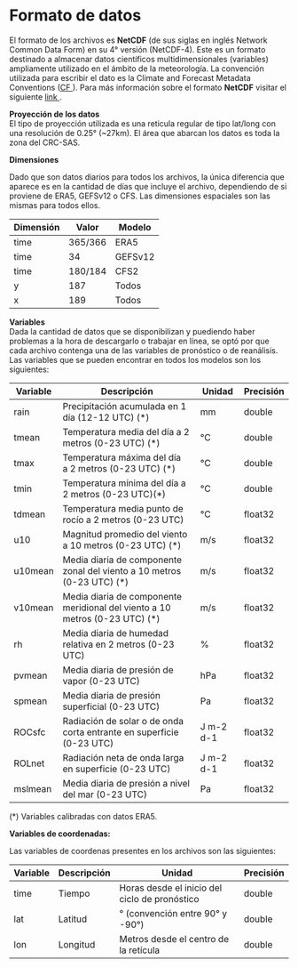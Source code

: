 # Formato de datos

El formato de los archivos es **NetCDF** (de sus siglas en inglés Network Common Data Form) en su 4° versión (NetCDF-4). Este es un formato destinado a almacenar datos científicos multidimensionales (variables) ampliamente utilizado en el ámbito de la meteorología. La convención utilizada para escribir el dato es la Climate and Forecast Metadata Conventions (<a href="http://cfconventions.org/" target="_blank">CF </a>). Para más información sobre el formato **NetCDF** visitar el siguiente <a href="https://docs.unidata.ucar.edu/netcdf-c/current/index.html" target="_blank">link </a>.

**Proyección de los datos** <br />
El tipo de proyección utilizada es una reticula regular de tipo lat/long con una resolución de 0.25° (~27km). El área que abarcan los datos es toda la zona del CRC-SAS.

**Dimensiones** <br />

Dado que son datos diarios para todos los archivos, la única diferencia que aparece es en la cantidad de días que incluye el archivo, dependiendo de si proviene de ERA5, GEFSv12 o CFS. Las dimensiones espaciales son las mismas para todos ellos.

| Dimensión | Valor   | Modelo  |
| ---------- | ------- | ------- |
| time       | 365/366 | ERA5    |
| time       | 34      | GEFSv12 |
| time       | 180/184 | CFS2    |
| y          | 187     | Todos   |
| x          | 189     | Todos   |

**Variables** <br />
Dada la cantidad de datos que se disponibilizan y puediendo haber problemas a la hora de descargarlo o trabajar en línea, se optó por que cada archivo contenga una de las variables de pronóstico o de reanálisis. Las variables que se pueden encontrar en todos los modelos son los siguientes:

| Variable | Descripción                                                                   | Unidad    | Precisión |
| -------- | ------------------------------------------------------------------------------ | --------- | ---------- |
| rain     | Precipitación acumulada en 1 día (12-12 UTC) (\*)                           | mm        | double     |
| tmean    | Temperatura media del día a 2 metros (0-23 UTC) (\*)                         | °C       | double     |
| tmax     | Temperatura máxima del día a 2 metros (0-23 UTC) (\*)                     | °C       | double     |
| tmin     | Temperatura mínima del día a 2 metros (0-23 UTC)(*)                          | °C       | double     |
| tdmean   | Temperatura media punto de rocío a 2 metros (0-23 UTC)                       | °C       | float32    |
| u10      | Magnitud promedio del viento a 10 metros (0-23 UTC) (*)                        | m/s       | float32    |
| u10mean  | Media diaria de componente zonal del viento a 10 metros (0-23 UTC) (\*)       | m/s       | float32    |
| v10mean  | Media diaria de componente meridional del viento a 10 metros (0-23 UTC) (\*) | m/s       | float32    |
| rh       | Media diaria de humedad relativa en 2 metros (0-23 UTC)                        | %         | float32    |
| pvmean   | Media diaria de presión de vapor (0-23 UTC)                                   | hPa       | float32    |
| spmean   | Media diaria de presión superficial (0-23 UTC)                                | Pa        | float32    |
| ROCsfc   | Radiación de solar o de onda corta entrante en superficie (0-23 UTC)          | J m-2 d-1 | float32    |
| ROLnet   | Radiación neta  de onda larga en superficie (0-23 UTC)                        | J m-2 d-1 | float32    |
| mslmean  | Media diaria de presión a nivel del mar (0-23 UTC)                            | Pa        | float32    |

(\*) Variables calibradas con datos ERA5.<br />

**Variables de coordenadas:**<br />

Las variables de coordenas presentes en los archivos son las siguientes:

| Variable | Descripción | Unidad                                         | Precisión |
| -------- | ------------ | ---------------------------------------------- | ---------- |
| time     | Tiempo       | Horas desde el inicio del ciclo de pronóstico | double     |
| lat      | Latitud      | ° (convención entre 90° y -90°)            | double     |
| lon      | Longitud     | Metros desde el centro de la retícula         | double     |
